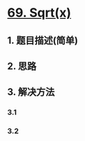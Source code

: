 # [69. Sqrt(x)](https://leetcode-cn.com/problems/sqrtx/)

## 1. 题目描述(简单)

## 2. 思路

## 3. 解决方法

### 3.1



### 3.2

